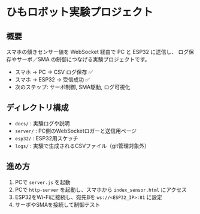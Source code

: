 # ひもロボット実験プロジェクト

## 概要
スマホの傾きセンサー値を WebSocket 経由で PC と ESP32 に送信し、
ログ保存やサーボ／SMA の制御につなげる実験プロジェクトです。

- スマホ → PC → CSV ログ保存 ✅
- スマホ → ESP32 → 受信成功 ✅
- 次のステップ: サーボ制御, SMA駆動, ログ可視化

## ディレクトリ構成
- `docs/` : 実験ログや説明
- `server/` : PC側のWebSocketロガーと送信用ページ
- `esp32/` : ESP32用スケッチ
- `logs/` : 実験で生成されるCSVファイル（git管理対象外）

## 進め方
1. PCで `server.js` を起動
2. PCで `http-server` を起動し、スマホから `index_sensor.html` にアクセス
3. ESP32をWi-Fiに接続し、宛先Bを `ws://<ESP32_IP>:81` に設定
4. サーボやSMAを接続して制御テスト
